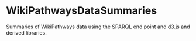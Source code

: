 # WikiPathwaysDataSummaries
Summaries of WikiPathways data using the SPARQL end point and d3.js and derived libraries.
